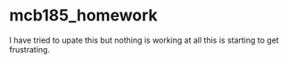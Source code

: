 # mcb185_homework
  I have tried to upate this but nothing is working at all this is starting to get frustrating. 

